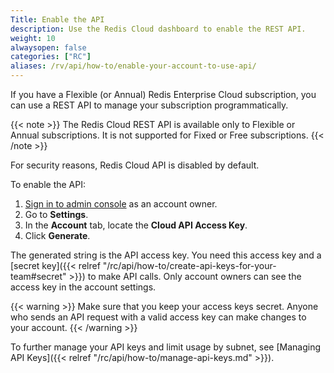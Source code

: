 ```yaml
---
Title: Enable the API
description: Use the Redis Cloud dashboard to enable the REST API.
weight: 10
alwaysopen: false
categories: ["RC"]
aliases: /rv/api/how-to/enable-your-account-to-use-api/
---
```


If you have a Flexible (or Annual) Redis Enterprise Cloud subscription, you can use a REST API to manage your subscription programmatically.

{{< note >}}
The Redis Cloud REST API is available only to Flexible or Annual subscriptions.  It is not supported for Fixed or Free subscriptions.
{{< /note >}}

For security reasons, Redis Cloud API is disabled by default.

To enable the API:

1. [Sign in to admin console](https://app.redislabs.com) as an account owner.
1. Go to **Settings**.
1. In the **Account** tab, locate the **Cloud API Access Key**.
1. Click **Generate**.

The generated string is the API access key. You need this access key and a [secret key]({{< relref "/rc/api/how-to/create-api-keys-for-your-team#secret" >}}) to make API calls.
Only account owners can see the access key in the account settings.

{{< warning >}}
Make sure that you keep your access keys secret. Anyone who sends an API request with a valid access key can make changes to your account.
{{< /warning >}}

To further manage your API keys and limit usage by subnet, see [Managing API Keys]({{< relref "/rc/api/how-to/manage-api-keys.md" >}}).
